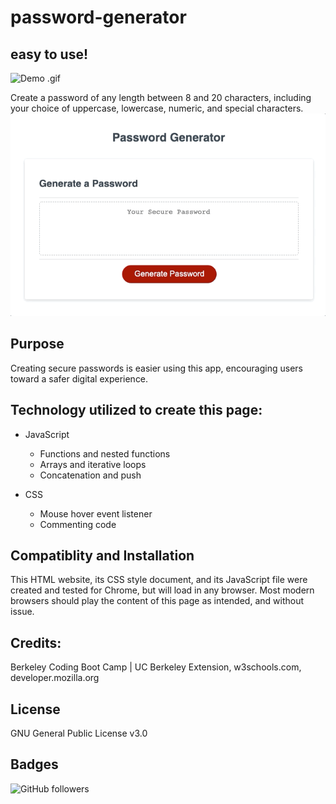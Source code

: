 # password-generator
## easy to use!  
![Demo .gif](./images/James-Boblak-Bio_gif3.gif)  
<!-- Instructions for use -->
Create a password of any length between 8 and 20 characters, including your choice of uppercase, lowercase, numeric, and special characters.  
![Demo.gif](./images/password-generator_demo.gif)  

<!-- Statement of purpose -->
## Purpose
Creating secure passwords is easier using this app, encouraging users toward a safer digital experience.  

## Technology utilized to create this page:
<!-- JavaScript Pionts -->
* JavaScript
    * Functions and nested functions
    * Arrays and iterative loops
    * Concatenation and push

    <!-- CSS Points -->
* CSS
    * Mouse hover event listener
    * Commenting code

<!-- Browser compatiblity -->
## Compatiblity and Installation
This HTML website, its CSS style document, and its JavaScript file were created and tested for Chrome, but will load in any browser.  Most modern browsers should play the content of this page as intended, and without issue.

## Credits:
Berkeley Coding Boot Camp | UC Berkeley Extension, w3schools.com, developer.mozilla.org

## License
GNU General Public License v3.0

## Badges
![GitHub followers](https://img.shields.io/github/followers/jamesboblak?style=social)